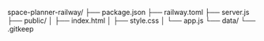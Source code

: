 space-planner-railway/
├── package.json
├── railway.toml
├── server.js
├── public/
│   ├── index.html
│   ├── style.css
│   └── app.js
└── data/
    └── .gitkeep
